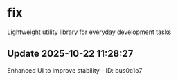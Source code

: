 # fix
Lightweight utility library for everyday development tasks

## Update 2025-10-22 11:28:27
Enhanced UI to improve stability - ID: bus0c1o7

